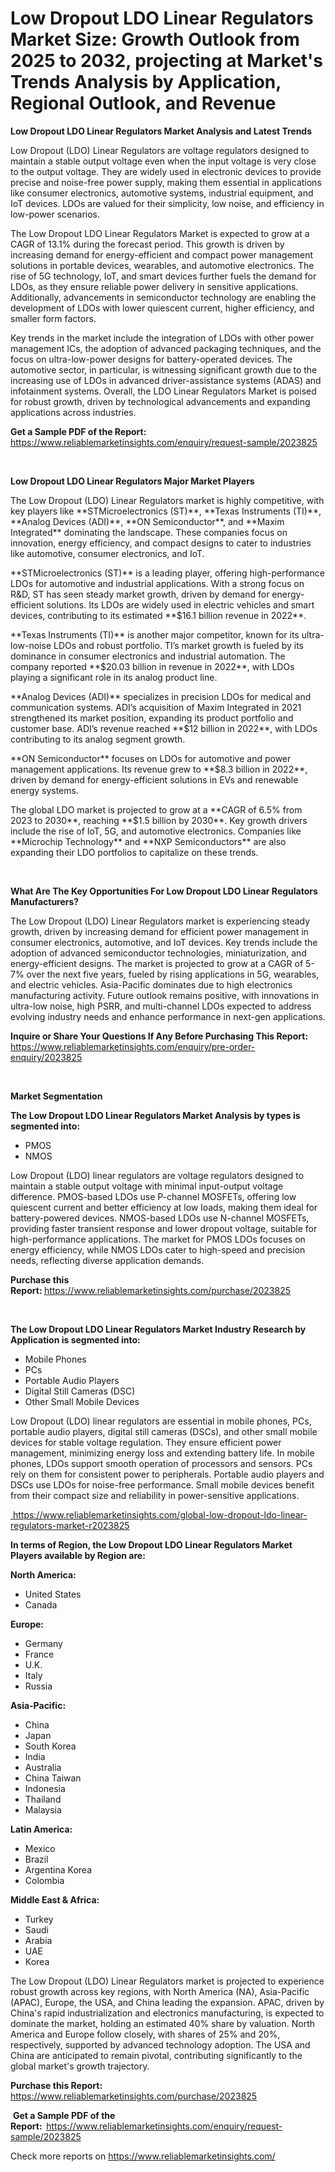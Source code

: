 <p><h1>Low Dropout LDO Linear Regulators Market Size: Growth Outlook from 2025 to 2032, projecting at Market's Trends Analysis by Application, Regional Outlook, and Revenue</h1></p><p><strong>Low Dropout LDO Linear Regulators Market Analysis and Latest Trends</strong></p>
<p><p>Low Dropout (LDO) Linear Regulators are voltage regulators designed to maintain a stable output voltage even when the input voltage is very close to the output voltage. They are widely used in electronic devices to provide precise and noise-free power supply, making them essential in applications like consumer electronics, automotive systems, industrial equipment, and IoT devices. LDOs are valued for their simplicity, low noise, and efficiency in low-power scenarios.</p><p>The Low Dropout LDO Linear Regulators Market is expected to grow at a CAGR of 13.1% during the forecast period. This growth is driven by increasing demand for energy-efficient and compact power management solutions in portable devices, wearables, and automotive electronics. The rise of 5G technology, IoT, and smart devices further fuels the demand for LDOs, as they ensure reliable power delivery in sensitive applications. Additionally, advancements in semiconductor technology are enabling the development of LDOs with lower quiescent current, higher efficiency, and smaller form factors.</p><p>Key trends in the market include the integration of LDOs with other power management ICs, the adoption of advanced packaging techniques, and the focus on ultra-low-power designs for battery-operated devices. The automotive sector, in particular, is witnessing significant growth due to the increasing use of LDOs in advanced driver-assistance systems (ADAS) and infotainment systems. Overall, the LDO Linear Regulators Market is poised for robust growth, driven by technological advancements and expanding applications across industries.</p></p>
<p><strong>Get a Sample PDF of the Report:&nbsp;</strong> <a href="https://www.reliablemarketinsights.com/enquiry/request-sample/2023825?utm_campaign=1894&utm_medium=2&utm_source=Github&utm_content=ia&utm_term=20012025&utm_id=low-dropout-ldo-linear-regulators">https://www.reliablemarketinsights.com/enquiry/request-sample/2023825</a></p>
<p>&nbsp;</p>
<p><strong>Low Dropout LDO Linear Regulators Major Market Players</strong></p>
<p><p>The Low Dropout (LDO) Linear Regulators market is highly competitive, with key players like **STMicroelectronics (ST)**, **Texas Instruments (TI)**, **Analog Devices (ADI)**, **ON Semiconductor**, and **Maxim Integrated** dominating the landscape. These companies focus on innovation, energy efficiency, and compact designs to cater to industries like automotive, consumer electronics, and IoT.</p><p>**STMicroelectronics (ST)** is a leading player, offering high-performance LDOs for automotive and industrial applications. With a strong focus on R&D, ST has seen steady market growth, driven by demand for energy-efficient solutions. Its LDOs are widely used in electric vehicles and smart devices, contributing to its estimated **$16.1 billion revenue in 2022**.</p><p>**Texas Instruments (TI)** is another major competitor, known for its ultra-low-noise LDOs and robust portfolio. TI’s market growth is fueled by its dominance in consumer electronics and industrial automation. The company reported **$20.03 billion in revenue in 2022**, with LDOs playing a significant role in its analog product line.</p><p>**Analog Devices (ADI)** specializes in precision LDOs for medical and communication systems. ADI’s acquisition of Maxim Integrated in 2021 strengthened its market position, expanding its product portfolio and customer base. ADI’s revenue reached **$12 billion in 2022**, with LDOs contributing to its analog segment growth.</p><p>**ON Semiconductor** focuses on LDOs for automotive and power management applications. Its revenue grew to **$8.3 billion in 2022**, driven by demand for energy-efficient solutions in EVs and renewable energy systems.</p><p>The global LDO market is projected to grow at a **CAGR of 6.5% from 2023 to 2030**, reaching **$1.5 billion by 2030**. Key growth drivers include the rise of IoT, 5G, and automotive electronics. Companies like **Microchip Technology** and **NXP Semiconductors** are also expanding their LDO portfolios to capitalize on these trends.</p></p>
<p>&nbsp;</p>
<p><strong>What Are The Key Opportunities For Low Dropout LDO Linear Regulators Manufacturers?</strong></p>
<p><p>The Low Dropout (LDO) Linear Regulators market is experiencing steady growth, driven by increasing demand for efficient power management in consumer electronics, automotive, and IoT devices. Key trends include the adoption of advanced semiconductor technologies, miniaturization, and energy-efficient designs. The market is projected to grow at a CAGR of 5-7% over the next five years, fueled by rising applications in 5G, wearables, and electric vehicles. Asia-Pacific dominates due to high electronics manufacturing activity. Future outlook remains positive, with innovations in ultra-low noise, high PSRR, and multi-channel LDOs expected to address evolving industry needs and enhance performance in next-gen applications.</p></p>
<p><strong>Inquire or Share Your Questions If Any Before Purchasing This Report:</strong> <a href="https://www.reliablemarketinsights.com/enquiry/pre-order-enquiry/2023825?utm_campaign=1894&utm_medium=2&utm_source=Github&utm_content=ia&utm_term=20012025&utm_id=low-dropout-ldo-linear-regulators">https://www.reliablemarketinsights.com/enquiry/pre-order-enquiry/2023825</a></p>
<p>&nbsp;</p>
<p><strong>Market Segmentation</strong></p>
<p><strong>The Low Dropout LDO Linear Regulators Market Analysis by types is segmented into:</strong></p>
<p><ul><li>PMOS</li><li>NMOS</li></ul></p>
<p><p>Low Dropout (LDO) linear regulators are voltage regulators designed to maintain a stable output voltage with minimal input-output voltage difference. PMOS-based LDOs use P-channel MOSFETs, offering low quiescent current and better efficiency at low loads, making them ideal for battery-powered devices. NMOS-based LDOs use N-channel MOSFETs, providing faster transient response and lower dropout voltage, suitable for high-performance applications. The market for PMOS LDOs focuses on energy efficiency, while NMOS LDOs cater to high-speed and precision needs, reflecting diverse application demands.</p></p>
<p><strong>Purchase this Report:&nbsp;</strong><a href="https://www.reliablemarketinsights.com/purchase/2023825?utm_campaign=1894&utm_medium=2&utm_source=Github&utm_content=ia&utm_term=20012025&utm_id=low-dropout-ldo-linear-regulators">https://www.reliablemarketinsights.com/purchase/2023825</a></p>
<p>&nbsp;</p>
<p><strong>The Low Dropout LDO Linear Regulators Market Industry Research by Application is segmented into:</strong></p>
<p><ul><li>Mobile Phones</li><li>PCs</li><li>Portable Audio Players</li><li>Digital Still Cameras (DSC)</li><li>Other Small Mobile Devices</li></ul></p>
<p><p>Low Dropout (LDO) linear regulators are essential in mobile phones, PCs, portable audio players, digital still cameras (DSCs), and other small mobile devices for stable voltage regulation. They ensure efficient power management, minimizing energy loss and extending battery life. In mobile phones, LDOs support smooth operation of processors and sensors. PCs rely on them for consistent power to peripherals. Portable audio players and DSCs use LDOs for noise-free performance. Small mobile devices benefit from their compact size and reliability in power-sensitive applications.</p></p>
<p><a href="https://www.reliablemarketinsights.com/global-low-dropout-ldo-linear-regulators-market-r2023825?utm_campaign=1894&utm_medium=2&utm_source=Github&utm_content=ia&utm_term=20012025&utm_id=low-dropout-ldo-linear-regulators">&nbsp;https://www.reliablemarketinsights.com/global-low-dropout-ldo-linear-regulators-market-r2023825</a></p>
<p><strong>In terms of Region, the Low Dropout LDO Linear Regulators Market Players available by Region are:</strong></p>
<p>
    <p> <strong> North America: </strong>
        <ul>
            <li>United States</li>
            <li>Canada</li>
        </ul>
        </p> 
    <p> <strong> Europe: </strong>
        <ul>
            <li>Germany</li>
            <li>France</li>
            <li>U.K.</li>
            <li>Italy</li>
            <li>Russia</li>
        </ul>
        </p> 
    <p> <strong> Asia-Pacific: </strong>
        <ul>
            <li>China</li>
            <li>Japan</li>
            <li>South Korea</li>
            <li>India</li>
            <li>Australia</li>
            <li>China Taiwan</li>
            <li>Indonesia</li>
            <li>Thailand</li>
            <li>Malaysia</li>
        </ul>
        </p> 
    <p> <strong> Latin America: </strong>
        <ul>
            <li>Mexico</li>
            <li>Brazil</li>
            <li>Argentina Korea</li>
            <li>Colombia</li>
        </ul>
        </p> 
    <p> <strong> Middle East & Africa: </strong>
        <ul>
            <li>Turkey</li>
            <li>Saudi</li>
            <li>Arabia</li>
            <li>UAE</li>
            <li>Korea</li>
        </ul>
    </p>
    </p>
<p><p>The Low Dropout (LDO) Linear Regulators market is projected to experience robust growth across key regions, with North America (NA), Asia-Pacific (APAC), Europe, the USA, and China leading the expansion. APAC, driven by China's rapid industrialization and electronics manufacturing, is expected to dominate the market, holding an estimated 40% share by valuation. North America and Europe follow closely, with shares of 25% and 20%, respectively, supported by advanced technology adoption. The USA and China are anticipated to remain pivotal, contributing significantly to the global market's growth trajectory.</p></p>
<p><strong>Purchase this Report: </strong><a href="https://www.reliablemarketinsights.com/purchase/2023825?utm_campaign=1894&utm_medium=2&utm_source=Github&utm_content=ia&utm_term=20012025&utm_id=low-dropout-ldo-linear-regulators">https://www.reliablemarketinsights.com/purchase/2023825</a></p>
<p>&nbsp;<strong>Get a Sample PDF of the Report:&nbsp;&nbsp;</strong><a href="https://www.reliablemarketinsights.com/enquiry/request-sample/2023825?utm_campaign=1894&utm_medium=2&utm_source=Github&utm_content=ia&utm_term=20012025&utm_id=low-dropout-ldo-linear-regulators">https://www.reliablemarketinsights.com/enquiry/request-sample/2023825</a></p>
<p><strong></strong></p>
<p>Check more reports on <a href="https://www.reliablemarketinsights.com/?utm_campaign=1894&utm_medium=2&utm_source=Github&utm_content=ia&utm_term=20012025&utm_id=low-dropout-ldo-linear-regulators">https://www.reliablemarketinsights.com/</a></p>